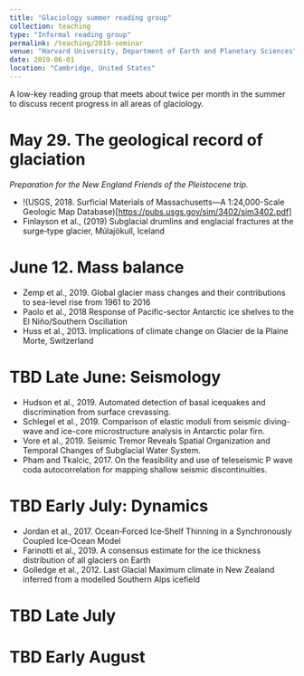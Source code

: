 ```yaml
---
title: "Glaciology summer reading group"
collection: teaching
type: "Informal reading group"
permalink: /teaching/2019-seminar
venue: "Harvard University, Department of Earth and Planetary Sciences"
date: 2019-06-01
location: "Cambridge, United States"
---
```


A low-key reading group that meets about twice per month in the summer to discuss recent progress in all areas of glaciology.

May 29.  The geological record of glaciation
======
*Preparation for the New England Friends of the Pleistocene trip.*
- !(USGS, 2018.   Surficial Materials of Massachusetts—A 1:24,000-Scale Geologic Map Database)[https://pubs.usgs.gov/sim/3402/sim3402.pdf]
- Finlayson et al., (2019) Subglacial drumlins and englacial fractures at the surge‐type glacier, Múlajökull, Iceland

June 12.  Mass balance
======
- Zemp et al., 2019. Global glacier mass changes and their contributions to sea-level rise from 1961 to 2016
- Paolo et al., 2018 Response of Pacific-sector Antarctic ice shelves to the El Niño/Southern Oscillation
- Huss et al., 2013. Implications of climate change on Glacier de la Plaine Morte, Switzerland

TBD Late June:  Seismology
======
- Hudson et al., 2019. Automated detection of basal icequakes and discrimination from surface crevassing.
- Schlegel et al., 2019.  Comparison of elastic moduli from seismic diving-wave and ice-core microstructure analysis in Antarctic polar firn.
- Vore et al., 2019. Seismic Tremor Reveals Spatial Organization and Temporal Changes of Subglacial Water System.
- Pham and Tkalcic, 2017. On the feasibility and use of teleseismic P wave coda autocorrelation for mapping shallow seismic discontinuities.

TBD Early July: Dynamics
======
- Jordan et al., 2017.  Ocean‐Forced Ice‐Shelf Thinning in a Synchronously Coupled Ice‐Ocean Model
- Farinotti et al., 2019. A consensus estimate for the ice thickness distribution of all glaciers on Earth
- Golledge et al., 2012. Last Glacial Maximum climate in New Zealand inferred from a modelled Southern Alps icefield

TBD Late July
======

TBD Early August
======
